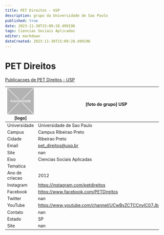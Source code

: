 ```yaml
---
title: PET Direitos - USP
description: grupo da Universidade de Sao Paulo
published: true
date: 2023-11-30T15:09:28.499196
tags: Ciencias Sociais Aplicadas
editor: markdown
dateCreated: 2023-11-30T15:09:28.499196
---
```


# PET Direitos

[Publicacoes de PET Direitos - USP](/atividade/44PETDireitosUSP/feed.md)

| ![placeholder.png](/placeholder.png) [logo] | [foto do grupo] USP         |
| ------------------------------------------- | ------------------------------------------------- |
| Universidade                                | Universidade de Sao Paulo      |
| Campus                                      | Campus Ribeirao Preto            |
| Cidade                                      | Ribeirao Preto             |
| Email                                       | pet_direitos@usp.br             |
| Site                                        | nan              |
| Eixo                                        | Ciencias Sociais Aplicadas              |
| Tematica                                    |           |
| Ano de criacao                              | 2012        |
| Instagram                                   | https://instagram.com/petdireitos         |
| Facebook                                    | https://www.facebook.com/PETDireitos          |
| Twitter                                     | nan           |
| YouTube                                     | https://www.youtube.com/channel/UCwByZCTCCnylC07JbNed4Fg           |
| Contato                                     | nan         |
| Estado                                      |  SP            |
| Site                                        | nan |
